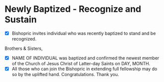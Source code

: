 # Newly Baptized - Recognize and Sustain
- [x] Bishopric invites individual who was recently baptized to stand and be recognized.

Brothers & Sisters, 
- [x] NAME OF INDIVIDUAL was baptized and confirmed the newest member of the Church of Jesus Christ of Latter-day Saints on DAY, MONTH. 
- [x] All those who can join the Bishopric in extending full fellowship may do so by the uplifted hand. Congratulations. Thank you.
